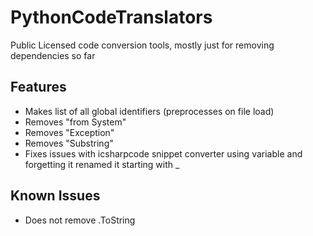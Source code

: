# PythonCodeTranslators
Public Licensed code conversion tools, mostly just for removing dependencies so far

## Features
* Makes list of all global identifiers (preprocesses on file load)
* Removes "from System"
* Removes "Exception"
* Removes "Substring"
* Fixes issues with icsharpcode snippet converter using variable and forgetting it renamed it starting with _


## Known Issues
* Does not remove .ToString
